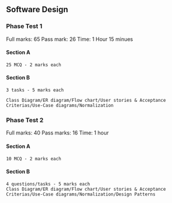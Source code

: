 ## Software Design

### Phase Test 1

Full marks: 65
Pass mark: 26
Time: 1 Hour 15 minues

#### Section A

    25 MCQ - 2 marks each

#### Section B

    3 tasks - 5 marks each

    Class Diagram/ER diagram/Flow chart/User stories & Acceptance Criterias/Use-Case diagrams/Normalization

### Phase Test 2

Full marks: 40
Pass marks: 16
Time: 1 hour

#### Section A

    10 MCQ - 2 marks each

#### Section B

    4 questions/tasks - 5 marks each
    Class Diagram/ER diagram/Flow chart/User stories & Acceptance Criterias/Use-Case diagrams/Normalization/Design Patterns